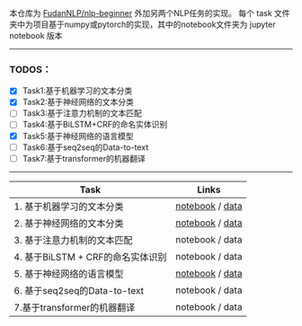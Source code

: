 本仓库为 [FudanNLP/nlp-beginner](https://github.com/FudanNLP/nlp-beginner) 外加另两个NLP任务的实现。
每个 task 文件夹中为项目基于numpy或pytorch的实现，其中的notebook文件夹为 jupyter notebook 版本

------
### TODOS：
- [x] Task1:基于机器学习的文本分类
- [x] Task2:基于神经网络的文本分类
- [ ] Task3:基于注意力机制的文本匹配
- [ ] Task4:基于BiLSTM+CRF的命名实体识别
- [x] Task5:基于神经网络的语言模型
- [ ] Task6:基于seq2seq的Data-to-text
- [ ] Task7:基于transformer的机器翻译

------

| Task                                | Links          |
| ----------------------------------- | -------------- |
| 1. 基于机器学习的文本分类           | [notebook](https://nbviewer.jupyter.org/github/gjt9274/NLP-Project/blob/master/task1/notebook/%E5%9F%BA%E4%BA%8E%E6%9C%BA%E5%99%A8%E5%AD%A6%E4%B9%A0%E7%9A%84%E6%96%87%E6%9C%AC%E5%88%86%E7%B1%BB.ipynb) / [data](https://kesci-datasets.s3.cn-north-1.amazonaws.com.cn/data9016.zip?X-Amz-Algorithm=AWS4-HMAC-SHA256&X-Amz-Credential=AKIAO66SICIVCILDTITQ%2F20200809%2Fcn-north-1%2Fs3%2Faws4_request&X-Amz-Date=20200809T142224Z&X-Amz-Expires=3600&X-Amz-SignedHeaders=host&X-Amz-Signature=2eae0fc741bc413a8bf29f07e613055e815e92b9cd85ecfad5c72ecc515c4fa2) |
| 2. 基于神经网络的文本分类           | [notebook](https://nbviewer.jupyter.org/github/gjt9274/NLP-Project/blob/master/task2/notebook/%E5%9F%BA%E4%BA%8E%E6%B7%B1%E5%BA%A6%E5%AD%A6%E4%B9%A0%E7%9A%84%E6%96%87%E6%9C%AC%E5%88%86%E7%B1%BB.ipynb) / [data](https://kesci-datasets.s3.cn-north-1.amazonaws.com.cn/data9016.zip?X-Amz-Algorithm=AWS4-HMAC-SHA256&X-Amz-Credential=AKIAO66SICIVCILDTITQ%2F20200809%2Fcn-north-1%2Fs3%2Faws4_request&X-Amz-Date=20200809T142224Z&X-Amz-Expires=3600&X-Amz-SignedHeaders=host&X-Amz-Signature=2eae0fc741bc413a8bf29f07e613055e815e92b9cd85ecfad5c72ecc515c4fa2) |
| 3. 基于注意力机制的文本匹配         | notebook / data |
| 4. 基于BiLSTM + CRF的命名实体识别   | notebook / data |
| 5. 基于神经网络的语言模型           | [notebook](https://nbviewer.jupyter.org/github/gjt9274/NLP-Project/blob/master/task5/notebook/%E5%9F%BA%E4%BA%8E%E6%B7%B1%E5%BA%A6%E5%AD%A6%E4%B9%A0%E7%9A%84%E8%AF%AD%E8%A8%80%E6%A8%A1%E5%9E%8B.ipynb) / [data](#) |
| 6. 基于seq2seq的Data-to-text | notebook / data |
| 7.基于transformer的机器翻译         | notebook / data |